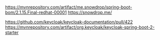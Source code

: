 https://mvnrepository.com/artifact/me.snowdrop/spring-boot-bom/2.1.15.Final-redhat-00001
https://snowdrop.me/

https://github.com/keycloak/keycloak-documentation/pull/422
https://mvnrepository.com/artifact/org.keycloak/keycloak-spring-boot-2-starter


